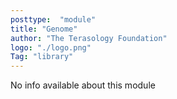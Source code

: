 ```yaml
---
posttype:  "module"  
title: "Genome"
author: "The Terasology Foundation"
logo: "./logo.png"
Tag: "library"
---
```

No info available about this module
